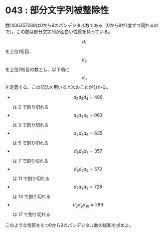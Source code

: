 # 043 : 部分文字列被整除性

数1406357289は0から9のパンデジタル数である（0から9が1度ずつ現れるので）。この数は部分文字列が面白い性質を持っている。

$$d_1$$を上位1桁目、$$d_2$$を上位2桁目の数とし、以下順に$$d_n$$を定義する。この記法を用いると次のことが分かる。

* $$d_2d_3d_4=406$$ は 2 で割り切れる
* $$d_3d_4d_5=063$$ は 3 で割り切れる
* $$d_4d_5d_6=635$$ は 5 で割り切れる
* $$d_5d_6d_7=357$$ は 7 で割り切れる
* $$d_6d_7d_8=572$$ は 11 で割り切れる
* $$d_7d_8d_9=728$$ は 13 で割り切れる
* $$d_8d_9d_{10}=289$$ は 17 で割り切れる

このような性質をもつ0から9のパンデジタル数の総和を求めよ。
